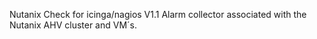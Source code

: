 Nutanix Check for icinga/nagios V1.1
Alarm collector associated with the Nutanix AHV cluster and VM´s.

